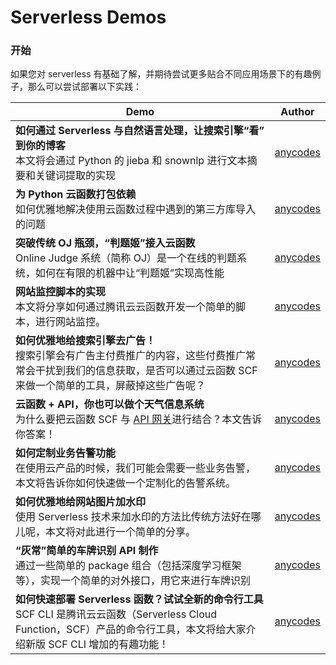 # Serverless Demos

### 开始

如果您对 serverless 有基础了解，并期待尝试更多贴合不同应用场景下的有趣例子，那么可以尝试部署以下实践：

| Demo | Author | 
|------|------------|
| **如何通过 Serverless 与自然语言处理，让搜索引擎“看” 到你的博客** <br> 本文将会通过 Python 的 jieba 和 snownlp 进行文本摘要和关键词提取的实现 | [anycodes](https://github.com/anycodes) | 
| **为 Python 云函数打包依赖** <br> 如何优雅地解决使用云函数过程中遇到的第三方库导入的问题  | [anycodes](https://github.com/anycodes) | 
| **突破传统 OJ 瓶颈，“判题姬”接入云函数**  <br> Online Judge 系统（简称 OJ）是一个在线的判题系统，如何在有限的机器中让“判题姬”实现高性能 | [anycodes](https://github.com/anycodes) | 
| **网站监控脚本的实现** <br> 本文将分享如何通过腾讯云云函数开发一个简单的脚本，进行网站监控。 | [anycodes](https://github.com/anycodes) | 
| **如何优雅地给搜索引擎去广告！**  <br>搜索引擎会有广告主付费推广的内容，这些付费推广常常会干扰到我们的信息获取，是否可以通过云函数 SCF 来做一个简单的工具，屏蔽掉这些广告呢？ | [anycodes](https://github.com/anycodes) | 
| **云函数 + API，你也可以做个天气信息系统**  <br> 为什么要把云函数 SCF 与 [API 网关](https://link.zhihu.com/?target=https%3A//cloud.tencent.com/product/apigateway%3Ffrom%3D9253)进行结合？本文告诉你答案！| [anycodes](https://github.com/anycodes) | 
| **如何定制业务告警功能**  <br> 在使用云产品的时候，我们可能会需要一些业务告警，本文将告诉你如何快速做一个定制化的告警系统。| [anycodes](https://github.com/anycodes) | 
| **如何优雅地给网站图片加水印** <br>  使用 Serverless 技术来加水印的方法比传统方法好在哪儿呢，本文将对此进行一个简单的分享。| [anycodes](https://github.com/anycodes) | 
| **“灰常”简单的车牌识别 API 制作**  <br> 通过一些简单的 package 组合（包括深度学习框架等），实现一个简单的对外接口，用它来进行车牌识别| [anycodes](https://github.com/anycodes) | 
| **如何快速部署 Serverless 函数？试试全新的命令行工具** <br> SCF CLI 是腾讯云云函数（Serverless Cloud Function，SCF）产品的命令行工具，本文将给大家介绍新版 SCF CLI 增加的有趣功能！ | [anycodes](https://github.com/anycodes) | 
